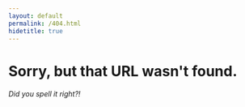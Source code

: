 ```yaml
---
layout: default
permalink: /404.html
hidetitle: true
---
```


# Sorry, but that URL wasn't found.

###### Did you spell it right?!